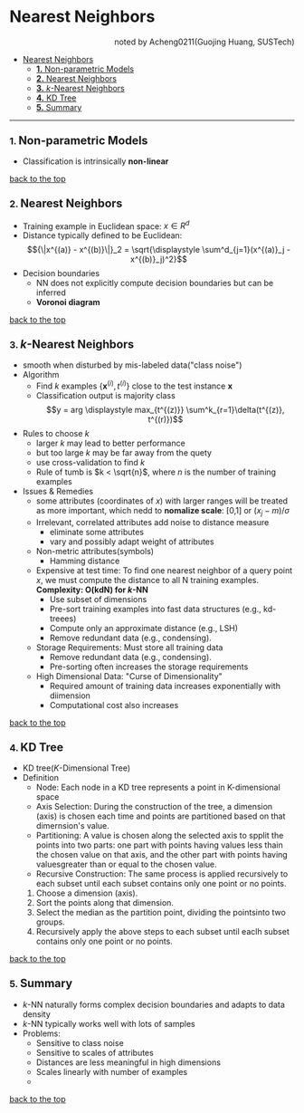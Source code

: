 # Nearest Neighbors 
<div align="right">noted by Acheng0211(Guojing Huang, SUSTech)</div>

- [Nearest Neighbors](#nearest-neighbors)
    - [**1.** Non-parametric Models](#1-non-parametric-models)
    - [**2.** Nearest Neighbors](#2-nearest-neighbors)
    - [**3.** $k$-Nearest Neighbors](#3-k-nearest-neighbors)
    - [**4.** KD Tree](#4-kd-tree)
    - [**5.** Summary](#5-summary)
___


### **1.** <big>Non-parametric Models</big>
- Classification is intrinsically **non-linear**

[back to the top](#nearest-neighbors)

### **2.** <big>Nearest Neighbors</big>
- Training example in Euclidean space: $x \in R^d$
- Distance typically defined to be Euclidean:$${\|x^{(a)} - x^{(b)}\|}_2 = \sqrt{\displaystyle \sum^d_{j=1}(x^{(a)}_j - x^{(b)}_j)^2}$$
- Decision boundaries
    - NN does not explicitly compute decision boundaries but can be inferred
    - **Voronoi diagram**

[back to the top](#nearest-neighbors)

### **3.** <big>$k$-Nearest Neighbors</big>
- smooth when disturbed by mis-labeled data("class noise")
- Algorithm
  - Find $k$ examples {**x**$^{(i)}, t^{(i)}$} close to the test instance **x**
  - Classification output is majority class
  $$y = arg \displaystyle max_{t^{(z)}} \sum^k_{r=1}\delta(t^{(z)}, t^{(r)})$$
- Rules to choose $k$
  - larger $k$ may lead to better performance
  - but too large $k$ may be far away from the quety
  - use cross-validation to find $k$
  - Rule of tumb is $k < \sqrt{n}$, where $n$ is the number of training examples
- Issues & Remedies
  - some attributes (coordinates of $x$) with larger ranges will be treated as more important, which nedd to **nomalize scale**: [0,1] or $(x_j - m)/\sigma$
  - Irrelevant, correlated attributes add noise to distance measure
    - eliminate some attributes
    - vary and possibly adapt weight of attributes
  - Non-metric attributes(symbols)
    - Hamming distance
  - Expensive at test time: To find one nearest neighbor of a query point $x$, we must compute the distance to all N training examples. **Complexity: O(kdN) for $k$-NN**
    - Use subset of dimensions
    - Pre-sort training examples into fast data structures (e.g., kd-treees)
    - Compute only an approximate distance (e.g., LSH)
    - Remove redundant data (e.g., condensing).
  - Storage Requirements: Must store all training data
    - Remove redundant data (e.g., condensing).
    - Pre-sorting often increases the storage requirements
  - High Dimensional Data: "Curse of Dimensionality"
    - Required amount of training data increases exponentially with diimension
    - Computational cost also increases

[back to the top](#nearest-neighbors)

### **4.** <big>KD Tree</big>
- KD tree(*K*-Dimensional Tree)
- Definition
  - Node: Each node in a KD tree represents a point in K-dimensional space
  - Axis Selection: During the construction of the tree, a dimension (axis) is
  chosen each time and points are partitioned based on that dimernsion's value.
  - Partitioning: A value is chosen along the selected axis to spplit the points into two parts: one part with points having values less thain the chosen value on that axis, and the other part with points having valuesgreater than or equal to the chosen value.
  - Recursive Construction: The same process is applied recursively to each subset until each subset contains only one point or no points.
  1. Choose a dimension (axis).
  2. Sort the points along that dimension.
  3. Select the median as the partition point, dividing the pointsinto two groups.
  4. Recursively apply the above steps to each subset until eaclh subset contains
  only one point or no points.

[back to the top](#nearest-neighbors)

### **5.** <big>Summary</big>
- $k$-NN naturally forms complex decision boundaries and adapts to data density
- $k$-NN typically works well with lots of samples
- Problems:
  - Sensitive to class noise
  - Sensitive to scales of attributes
  - Distances are less meaningful in high dimensions
  - Scales linearly with number of examples
  - 
[back to the top](#nearest-neighbors)